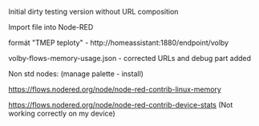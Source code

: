 Initial dirty testing version without URL composition

Import file into Node-RED

formát "TMEP teploty" - http://homeassistant:1880/endpoint/volby

volby-flows-memory-usage.json - corrected URLs and debug part added

Non std nodes: (manage palette - install)  

https://flows.nodered.org/node/node-red-contrib-linux-memory

https://flows.nodered.org/node/node-red-contrib-device-stats (Not working correctly on my device)

